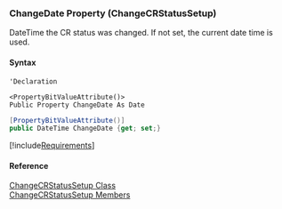 ﻿### ChangeDate Property (ChangeCRStatusSetup)

DateTime the CR status was changed. If not set, the current date time is used.

#### Syntax

```vbnet
'Declaration

<PropertyBitValueAttribute()>
Public Property ChangeDate As Date
```

```csharp
[PropertyBitValueAttribute()]
public DateTime ChangeDate {get; set;}
```

[!include[Requirements](../partials/requirements.md)]

#### Reference

[ChangeCRStatusSetup Class](FChoice.Toolkits.Clarify~FChoice.Toolkits.Clarify.Quality.ChangeCRStatusSetup.md)  
[ChangeCRStatusSetup Members](FChoice.Toolkits.Clarify~FChoice.Toolkits.Clarify.Quality.ChangeCRStatusSetup_members.md)